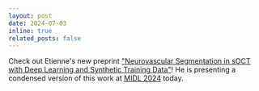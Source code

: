```yaml
---
layout: post
date: 2024-07-03
inline: true
related_posts: false
---
```


Check out Etienne's new preprint 
["Neurovascular Segmentation in sOCT with Deep Learning and Synthetic Training Data"](https://arxiv.org/abs/2407.01419)!
He is presenting a condensed version of this work at [MIDL 2024](https://2024.midl.io) today.
